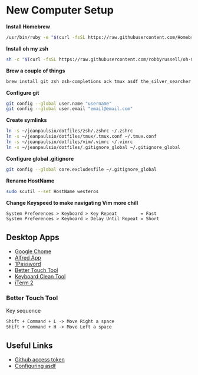 # New Computer Setup

**Install Homebrew**

```bash
/usr/bin/ruby -e "$(curl -fsSL https://raw.githubusercontent.com/Homebrew/install/master/install)"
```

**Install oh my zsh**

```bash
sh -c "$(curl -fsSL https://raw.githubusercontent.com/robbyrussell/oh-my-zsh/master/tools/install.sh)"
```

**Brew a couple of things**

```bash
brew install git zsh zsh-completions ack tmux asdf the_silver_searcher fzf direnv
```

**Configure git**

```bash
git config --global user.name "username"
git config --global user.email "email@email.com"
```

**Create symlinks**

```bash
ln -s ~/jeanpaulsio/dotfiles/zsh/.zshrc ~/.zshrc
ln -s ~/jeanpaulsio/dotfiles/tmux/.tmux.conf ~/.tmux.conf
ln -s ~/jeanpaulsio/dotfiles/vim/.vimrc ~/.vimrc
ln -s ~/jeanpaulsio/dotfiles/.gitignore_global ~/.gitignore_global
```

**Configure global .gitignore**

```bash
git config --global core.excludesfile ~/.gitignore_global
```

**Rename HostName**

```bash
sudo scutil --set HostName westeros
```

**Change Keyspeed to make navigating Vim more chill**

```txt
System Preferences > Keyboard > Key Repeat         = Fast
System Preferences > Keyboard > Delay Until Repeat = Short
```

## Desktop Apps

- [Google Chome](https://google.com)
- [Alfred App](https://www.alfredapp.com/)
- [1Password](https://1password.com/)
- [Better Touch Tool](https://1password.com/)
- [Keyboard Clean Tool](https://folivora.ai/keyboardcleantool)
- [iTerm 2](https://iterm2.com/)

### Better Touch Tool

Key sequence

```txt
Shift + Command + L -> Move Right a space
Shift + Command + H -> Move Left a space
```

## Useful Links

- [Github access token](https://help.github.com/articles/creating-a-personal-access-token-for-the-command-line/)
- [Configuring asdf](https://asdf-vm.com/#/core-manage-asdf-vm)
